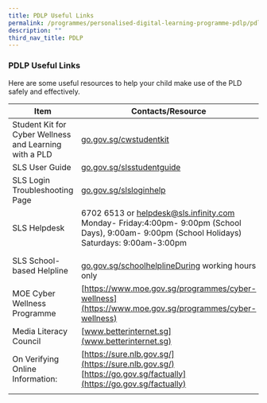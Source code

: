 ```yaml
---
title: PDLP Useful Links
permalink: /programmes/personalised-digital-learning-programme-pdlp/pdlp-useful-links/
description: ""
third_nav_title: PDLP
---
```

### **PDLP Useful Links**
Here are some useful resources to help your child make use of the PLD safely and effectively.

| Item | Contacts/Resource |
|---|---|
| Student Kit for Cyber Wellness and Learning with a PLD | [go.gov.sg/cwstudentkit](go.gov.sg/cwstudentkit) |
| SLS User Guide | [go.gov.sg/slsstudentguide](go.gov.sg/slsstudentguide)<br> |
|  SLS Login Troubleshooting Page | [go.gov.sg/slsloginhelp](go.gov.sg/slsloginhelp) <br> |
|  SLS Helpdesk | 6702 6513 or [helpdesk@sls.infinity.com](mailto:helpdesk@sls.infinity.com)<br>Monday- Friday:4:00pm- 9:00pm (School Days),  9:00am- 9:00pm (School Holidays) <br> Saturdays: 9:00am-3:00pm  |
|  SLS School-based Helpline | <br>[go.gov.sg/schoolhelplineDuring](go.gov.sg/schoolhelplineDuring) working hours only  |
|  MOE Cyber Wellness Programme | [https://www.moe.gov.sg/programmes/cyber-wellness](https://www.moe.gov.sg/programmes/cyber-wellness) <br> |
|  Media Literacy Council | [www.betterinternet.sg](www.betterinternet.sg)  <br> |
| On Verifying Online Information: | [https://sure.nlb.gov.sg/](https://sure.nlb.gov.sg/) <br>[https://go.gov.sg/factually](https://go.gov.sg/factually) |
||